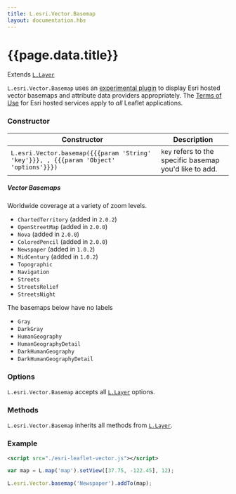 ```yaml
---
title: L.esri.Vector.Basemap
layout: documentation.hbs
---
```


# {{page.data.title}}

Extends [`L.Layer`](http://leafletjs.com/reference-{{siteData.latest_leaflet}}.html#layer)

`L.esri.Vector.Basemap` uses an [experimental plugin](https://github.com/Esri/esri-leaflet-vector) to display Esri hosted vector basemaps and attribute data providers appropriately. The [Terms of Use](https://github.com/esri/esri-leaflet#terms) for Esri hosted services apply to *all* Leaflet applications.

### Constructor

<table>
    <thead>
        <tr>
            <th>Constructor</th>
            <th>Description</th>
        </tr>
    </thead>
    <tbody>
        <tr>
            <td><code class="nobr">L.esri.Vector.basemap({{{param 'String' 'key'}}}, , {{{param 'Object' 'options'}}})</code></td>
            <td><code>key</code> refers to the specific basemap you'd like to add.
        </tr>
    </tbody>
</table>


##### Vector Basemaps

Worldwide coverage at a variety of zoom levels.

* `ChartedTerritory` (added in `2.0.2`)
* `OpenStreetMap` (added in `2.0.0`)
* `Nova` (added in `2.0.0`)
* `ColoredPencil` (added in `2.0.0`)
* `Newspaper` (added in `1.0.2`)
* `MidCentury` (added in `1.0.2`)
* `Topographic`
* `Navigation`
* `Streets`
* `StreetsRelief`
* `StreetsNight`

The basemaps below have no labels
* `Gray`
* `DarkGray`
* `HumanGeography`
* `HumanGeographyDetail`
* `DarkHumanGeography`
* `DarkHumanGeographyDetail`

### Options

`L.esri.Vector.Basemap` accepts all [`L.Layer`](http://leafletjs.com/reference-1.0.0.html#layer) options.


### Methods

`L.esri.Vector.Basemap` inherits all methods from [`L.Layer`](http://leafletjs.com/reference-1.0.0.html#layer).

### Example
```xml
<script src="./esri-leaflet-vector.js"></script>
```

```js
var map = L.map('map').setView([37.75, -122.45], 12);

L.esri.Vector.basemap('Newspaper').addTo(map);
```

